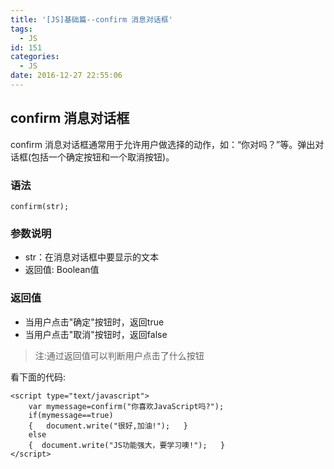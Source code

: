 ```yaml
---
title: '[JS]基础篇--confirm 消息对话框'
tags:
  - JS
id: 151
categories:
  - JS
date: 2016-12-27 22:55:06
---
```


## confirm 消息对话框

confirm 消息对话框通常用于允许用户做选择的动作，如：“你对吗？”等。弹出对话框(包括一个确定按钮和一个取消按钮)。

### 语法

	confirm(str);

### 参数说明
- str：在消息对话框中要显示的文本
- 返回值: Boolean值


### 返回值

- 当用户点击"确定"按钮时，返回true
- 当用户点击"取消"按钮时，返回false
> 注:通过返回值可以判断用户点击了什么按钮

看下面的代码:

	<script type="text/javascript">
	    var mymessage=confirm("你喜欢JavaScript吗?");
	    if(mymessage==true)
	    {   document.write("很好,加油!");   }
	    else
	    {  document.write("JS功能强大，要学习噢!");   }
	</script>